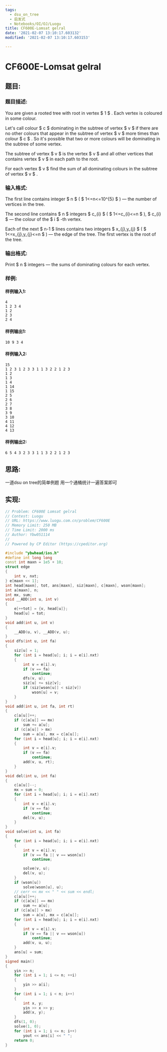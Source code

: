 ```yaml
---
tags: 
  - dsu_on_tree
  - 启发式
  - Notebooks/OI/OJ/Luogu
title: CF600E-Lomsat gelral
date: '2021-02-07 13:10:17.603132'
modified: '2021-02-07 13:10:17.603153'

---
```

# CF600E-Lomsat gelral
## 题目:
### 题目描述:
You are given a rooted tree with root in vertex $ 1 $ . Each vertex is coloured in some colour.

Let's call colour $ c $ dominating in the subtree of vertex $ v $ if there are no other colours that appear in the subtree of vertex $ v $ more times than colour $ c $ . So it's possible that two or more colours will be dominating in the subtree of some vertex.

The subtree of vertex $ v $ is the vertex $ v $ and all other vertices that contains vertex $ v $ in each path to the root.

For each vertex $ v $ find the sum of all dominating colours in the subtree of vertex $ v $ .
### 输入格式:
The first line contains integer $ n $ ( $ 1<=n<=10^{5} $ ) — the number of vertices in the tree.

The second line contains $ n $ integers $ c_{i} $ ( $ 1<=c_{i}<=n $ ), $ c_{i} $ — the colour of the $ i $ -th vertex.

Each of the next $ n-1 $ lines contains two integers $ x_{j},y_{j} $ ( $ 1<=x_{j},y_{j}<=n $ ) — the edge of the tree. The first vertex is the root of the tree.
### 输出格式:
Print $ n $ integers — the sums of dominating colours for each vertex.
### 样例:
#### 样例输入1:
```
4
1 2 3 4
1 2
2 3
2 4

```
#### 样例输出1:
```
10 9 3 4

```
#### 样例输入2:
```
15
1 2 3 1 2 3 3 1 1 3 2 2 1 2 3
1 2
1 3
1 4
1 14
1 15
2 5
2 6
2 7
3 8
3 9
3 10
4 11
4 12
4 13

```
#### 样例输出2:
```
6 5 4 3 2 3 3 1 1 3 2 2 1 2 3

```
## 思路:

一道dsu on tree的简单例题
用一个通桶统计一遍答案即可

## 实现:
```cpp
// Problem: CF600E Lomsat gelral
// Contest: Luogu
// URL: https://www.luogu.com.cn/problem/CF600E
// Memory Limit: 250 MB
// Time Limit: 2000 ms
// Author: Ybw051114
//
// Powered by CP Editor (https://cpeditor.org)

#include "ybwhead/ios.h"
#define int long long
const int maxn = 1e5 + 10;
struct edge
{
    int v, nxt;
} e[maxn << 1];
int head[maxn], tot, ans[maxn], siz[maxn], c[maxn], wson[maxn];
int a[maxn], n;
int mx, sum;
void __ADD(int u, int v)
{
    e[++tot] = {v, head[u]};
    head[u] = tot;
}
void add(int u, int v)
{
    __ADD(u, v), __ADD(v, u);
}
void dfs(int u, int fa)
{
    siz[u] = 1;
    for (int i = head[u]; i; i = e[i].nxt)
    {
        int v = e[i].v;
        if (v == fa)
            continue;
        dfs(v, u);
        siz[u] += siz[v];
        if (siz[wson[u]] < siz[v])
            wson[u] = v;
    }
}
void add(int u, int fa, int rt)
{
    c[a[u]]++;
    if (c[a[u]] == mx)
        sum += a[u];
    if (c[a[u]] > mx)
        sum = a[u], mx = c[a[u]];
    for (int i = head[u]; i; i = e[i].nxt)
    {
        int v = e[i].v;
        if (v == fa)
            continue;
        add(v, u, rt);
    }
}
void del(int u, int fa)
{
    c[a[u]]--;
    mx = sum = 0;
    for (int i = head[u]; i; i = e[i].nxt)
    {
        int v = e[i].v;
        if (v == fa)
            continue;
        del(v, u);
    }
}
void solve(int u, int fa)
{
    for (int i = head[u]; i; i = e[i].nxt)
    {
        int v = e[i].v;
        if (v == fa || v == wson[u])
            continue;

        solve(v, u);
        del(v, u);
    }
    if (wson[u])
        solve(wson[u], u);
    // cerr << mx << " " << sum << endl;
    c[a[u]]++;
    if (c[a[u]] == mx)
        sum += a[u];
    if (c[a[u]] > mx)
        sum = a[u], mx = c[a[u]];
    for (int i = head[u]; i; i = e[i].nxt)
    {
        int v = e[i].v;
        if (v == fa || v == wson[u])
            continue;
        add(v, u, u);
    }
    ans[u] = sum;
}
signed main()
{
    yin >> n;
    for (int i = 1; i <= n; ++i)
    {
        yin >> a[i];
    }
    for (int i = 1; i < n; i++)
    {
        int x, y;
        yin >> x >> y;
        add(x, y);
    }
    dfs(1, 0);
    solve(1, 0);
    for (int i = 1; i <= n; i++)
        yout << ans[i] << " ";
    return 0;
}
```
